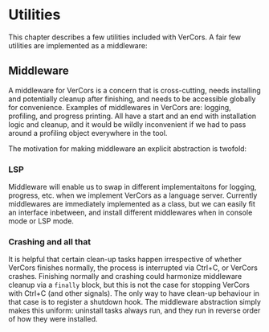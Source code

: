# Utilities

This chapter describes a few utilities included with VerCors. A fair few utilities are implemented as a middleware:

## Middleware

A middleware for VerCors is a concern that is cross-cutting, needs installing and potentially cleanup after finishing, and needs to be accessible globally for convenience. Examples of middlewares in VerCors are: logging, profiling, and progress printing. All have a start and an end with installation logic and cleanup, and it would be wildly inconvenient if we had to pass around a profiling object everywhere in the tool.

The motivation for making middleware an explicit abstraction is twofold:

### LSP

Middleware will enable us to swap in different implementaitons for logging, progress, etc. when we implement VerCors as a language server. Currently middlewares are immediately implemented as a class, but we can easily fit an interface inbetween, and install different middlewares when in console mode or LSP mode.

### Crashing and all that

It is helpful that certain clean-up tasks happen irrespective of whether VerCors finishes normally, the process is interrupted via Ctrl+C, or VerCors crashes. Finishing normally and crashing could harmonize middleware cleanup via a `finally` block, but this is not the case for stopping VerCors with Ctrl+C (and other signals). The only way to have clean-up behaviour in that case is to register a shutdown hook. The middleware abstraction simply makes this uniform: uninstall tasks always run, and they run in reverse order of how they were installed.